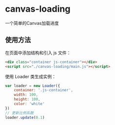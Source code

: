 # canvas-loading

一个简单的Canvas加载进度

## 使用方法

在页面中添加结构和引入 js 文件：

```html
<div class="container js-container"></div>
<script src="./canvas-loading/main.js"></script>
```

使用 Loader 类生成实例：

```js
var loader = new Loader({
    container: '.js-container',
    width: 100,
    height: 100,
    color: 'white'
})
// 更新比例系数
loader.update(0.1)
```